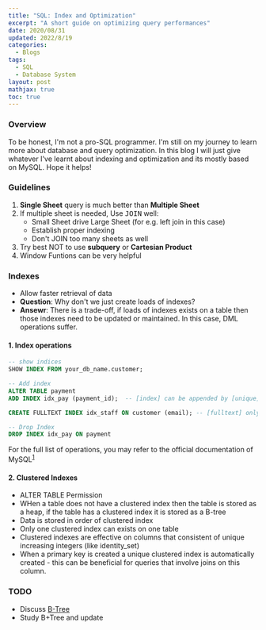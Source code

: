```yaml
---
title: "SQL: Index and Optimization"
excerpt: "A short guide on optimizing query performances"
date: 2020/08/31
updated: 2022/8/19
categories:
  - Blogs
tags: 
  - SQL
  - Database System
layout: post
mathjax: true
toc: true
---
```

### Overview
To be honest, I\'m not a pro-SQL programmer. I\'m still on my journey to learn more about database and query optimization. In this blog I will just give whatever I\'ve learnt about indexing and optimization and its mostly based on MySQL. Hope it helps!
### Guidelines
1. **Single Sheet** query is much better than **Multiple Sheet**
2. If multiple sheet is needed, Use <kbd>JOIN</kbd> well:
    - Small Sheet drive Large Sheet (for e.g. left join in this case)
    - Establish proper indexing
    - Don\'t JOIN too many sheets as well
3. Try best NOT to use **subquery** or **Cartesian Product**
4. Window Funtions can be very helpful

### Indexes
- Allow faster retrieval of data
- **Question**: Why don\'t we just create loads of indexes?
- **Ansewr**: There is a trade-off, if loads of indexes exists on a table then those indexes need to be updated or maintained. In this case, DML operations suffer.

#### 1. Index operations
```sql
-- show indices
SHOW INDEX FROM your_db_name.customer;

-- Add index
ALTER TABLE payment
ADD INDEX idx_pay (payment_id);  -- [index] can be appended by [unique] to ensure each index is unique

CREATE FULLTEXT INDEX idx_staff ON customer (email); -- [fulltext] only applicable to string data

-- Drop Index
DROP INDEX idx_pay ON payment
```
For the full list of operations, you may refer to the official documentation of MySQL<sup>[1]</sup>

[1]: https://dev.mysql.com/doc/refman/8.0/en/create-index.html

#### 2. Clustered Indexes 
- ALTER TABLE Permission
- WHen a table does not have a clustered index then the table is stored as a heap, if the table has a clustered index it is stored as a B-tree
- Data is stored in order of clustered index
- Only one clustered index can exists on one table
- Clustered indexes are effective on columns that consistent of unique increasing integers (like identity_set)
- When a primary key is created a unique clustered index is automatically created - this can be beneficial for queries that involve joins on this column.

### TODO
- Discuss [B-Tree](geeksforgeeks.org/introduction-of-b-tree-2/?ref=leftbar-rightbar)
- Study B+Tree and update